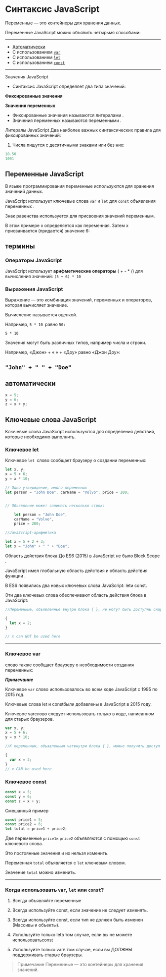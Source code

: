 # Синтаксис JavaScript

Переменные — это контейнеры для хранения данных.

Переменные JavaScript можно объявить четырьмя способами:

---
* [Автоматически](#avto) 
* С использованием [`var`](#var)
* С использованием [`let`](#let)
* С использованием [`const`](#const)
---

Значения JavaScript
* Синтаксис JavaScript определяет два типа значений:

**Фиксированные значения**

**Значения переменных**

* Фиксированные значения называются литералами .
* Значения переменных называются переменными .

Литералы JavaScript
Два наиболее важных синтаксических правила для фиксированных значений:

1. Числа пишутся с десятичными знаками или без них:
```js
10.50
1001
```
## Переменные JavaScript
В языке программирования переменные используются для хранения значений данных.

JavaScript использует ключевые слова `var` и `let` для `const` объявления переменных .

Знак равенства используется для присвоения значений переменным.

В этом примере x определяется как переменная. Затем x присваивается (придается) значение 6:

## термины

### Операторы JavaScript
JavaScript использует **арифметические операторы** ( + - * /) для вычисления значений:
`(5 + 6) * 10`

### Выражения JavaScript
Выражение — это комбинация значений, переменных и операторов, которая вычисляет значение.

Вычисление называется оценкой.

Например, `5 * 10 `равно `50:`

`5 * 10`

Значения могут быть различных типов, например числа и строки.

Например, «Джон» + « » + «Доу» равно «Джон Доу»:

`"John" + " " + "Doe"`
---
## <a id="avto">автоматически</a>
```js 
x = 5;
y = 6;
z = x + y;
```
## Ключевые слова JavaScript
Ключевые слова JavaScript используются для определения действий, которые необходимо выполнить.
### Ключевое <a id="let">let</a>
Ключевое `let `слово сообщает браузеру о создании переменных:
```js
let x, y;
x = 5 + 6;
y = x * 10;

// Одно утверждение, много переменных
let person = "John Doe", carName = "Volvo", price = 200;


// Объявление может занимать несколько строк:

    let person = "John Doe",
    carName = "Volvo",
    price = 200;

//JavaScript-арифметика

let x = 5 + 2 + 3;
let x = "John" + " " + "Doe";

```

Область действия блока
До ES6 (2015) в JavaScript не было Block Scope .

JavaScript имел глобальную область действия и область действия функции .

В ES6 появились два новых ключевых слова JavaScript: letи const.

Эти два ключевых слова обеспечивают область действия блока в JavaScript:
```js
//Переменные, объявленные внутри блока { }, не могут быть доступны снаружи блока:

{
  let x = 2;
}

// x can NOT be used here
```

---
### Ключевое <a id="var">var</a>
слово также сообщает браузеру о необходимости создания переменных:

***Примечание***

Ключевое `var` слово использовалось во всем коде JavaScript с 1995 по 2015 год.

Ключевые слова let и constбыли добавлены в JavaScript в 2015 году.

Ключевое varслово следует использовать только в коде, написанном для старых браузеров.
```js
var x, y;
x = 5 + 6;
y = x * 10;

//К переменным, объявленным varвнутри блока { }, можно получить доступ снаружи блока:

{
  var x = 2;
}
// x CAN be used here

``` 
### Ключевое <a id="const">const</a>

```js
const x = 5;
const y = 6;
const z = x + y;
```
Смешанный пример
```js
const price1 = 5;
const price2 = 6;
let total = price1 + price2;
```

Две переменные `price1и` `price2` объявляются с помощью `const` ключевого слова.

Это постоянные значения и их нельзя изменить.

Переменная `total` объявляется с `let` ключевым словом.

Значение `total` можно изменить.

---
### Когда использовать `var`, `let` или `const`?
1. Всегда объявляйте переменные

2. Всегда используйте const, если значение не следует изменять.

3. Всегда используйте const, если тип не должен быть изменен (Массивы и объекты).

4. Используйте только letв том случае, если вы не можете использоватьconst

5. Используйте только varв том случае, если вы ДОЛЖНЫ поддерживать старые браузеры.
>Примечание
Переменные — это контейнеры для хранения значений.